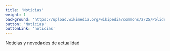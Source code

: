 ```yaml
---
title: 'Noticias'
weight: 1
background: 'https://upload.wikimedia.org/wikipedia/commons/2/25/Polideportivo_Antonio_Magari%C3%B1os_recortada.jpg'
button: 'Noticias'
buttonLink: 'noticias'
---
```


Noticias y novedades de actualidad
